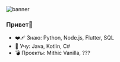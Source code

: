 <img alt="banner" src="https://static0.gamerantimages.com/wordpress/wp-content/uploads/2021/07/Minecraft-how-to-tame-cats.jpg">

### Привет👋

- ❤️‍🩹 Знаю: Python, Node.js, Flutter, SQL
- 🔧 Учу: Java, Kotlin, C#
- 💣 Проекты: Mithic Vanilla, ???
